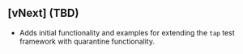 ## [vNext] (TBD)

* Adds initial functionality and examples for extending the `tap` test framework with quarantine functionality.